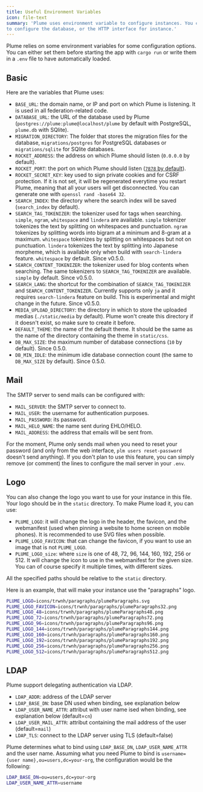 ```yaml
---
title: Useful Environment Variables
icon: file-text
summary: 'Plume uses environment variable to configure instances. You can use them
to configure the database, or the HTTP interface for instance.'
---
```


Plume relies on some environment variables for some configuration options. You can either set them before
starting the app with `cargo run` or write them in a `.env` file to have automatically loaded.

## Basic

Here are the variables that Plume uses:

- `BASE_URL`: the domain name, or IP and port on which Plume is listening. It is used in all federation-related code.
- `DATABASE_URL`: the URL of the database used by Plume (`postgres://plume:plume@localhost/plume` by default with PostgreSQL, `plume.db` with SQlite).
- `MIGRATION_DIRECTORY`: The folder that stores the migration files for the database, `migrations/postgres` for PostgreSQL databases or `migrations/sqlite` for SQlite databases.
- `ROCKET_ADDRESS`: the address on which Plume should listen (`0.0.0.0` by default).
- `ROCKET_PORT`: the port on which Plume should listen ([`7878` by default](https://twitter.com/ag_dubs/status/852559264510070784)).
- `ROCKET_SECRET_KEY`: key used to sign private cookies and for CSRF protection. If it is not set, it will be regenerated everytime you restart Plume,
meaning that all your users will get disconnected. You can generate one with `openssl rand -base64 32`.
- `SEARCH_INDEX`: the directory where the search index will be saved (`search_index` by default).
- `SEARCH_TAG_TOKENIZER`: the tokenizer used for tags when searching. `simple`, `ngram`, `whitespace` and `lindera` are available. `simple` tokenizer tokenizes the text by splitting on whitespaces and punctuation. `ngram` tokenizes by splitting words into bigram at a minimum and 8-gram at a maximum. `whitespace` tokenizes by splitting on whitespaces but not on punctuation. `lindera` tokenizes the text by splitting into Japanese morpheme, which is available only when build with `search-lindera` feature. `whitespace` by default. Since v0.5.0.
- `SEARCH_CONTENT_TOKENIZER`: the tokenizer used for blog contents when searching. The same tokenizers to `SEARCH_TAG_TOKENIZER` are available. `simple` by default. Since v0.5.0.
- `SEARCH_LANG`: the shortcut for the combination of `SEARCH_TAG_TOKENIZER` and `SEARCH_CONTENT_TOKENIZER`. Currently supports only `ja` and it requires `search-lindera` feature on build. This is experimental and might change in the future. Since v0.5.0.
- `MEDIA_UPLOAD_DIRECTORY`: the directory in which to store the uploaded medias (`./static/media` by default). Plume won't create this directory if it doesn't exist, so make sure to create it before.
- `DEFAULT_THEME`: the name of the default theme. It should be the same as the name of the directory containing the theme in `static/css`.
- `DB_MAX_SIZE`: the maximum number of database connections (`10` by default). Since 0.5.0.
- `DB_MIN_IDLE`: the minimum idle database connection count (the same to `DB_MAX_SIZE` by default). Since 0.5.0.

## Mail

The SMTP server to send mails can be configured with:

- `MAIL_SERVER`: the SMTP server to connect to.
- `MAIL_USER`: the username for authentication purposes.
- `MAIL_PASSWORD`: its password.
- `MAIL_HELO_NAME`: the name sent during EHLO/HELO.
- `MAIL_ADDRESS`: the address that emails will be sent from.

For the moment, Plume only sends mail when you need to reset your password (and only from the web interface, `plm users reset-password` doesn't send anything).
If you don't plan to use this feature, you can simply remove (or comment) the lines to configure the mail server in your `.env`.

## Logo

You can also change the logo you want to use for your instance in this file. Your logo should be in the `static` directory.
To make Plume load it, you can use:

- `PLUME_LOGO`: it will change the logo in the header, the favicon, and the webmanifest (used when pinning a website
to home screen on mobile phones). It is recommended to use SVG files when possible.
- `PLUME_LOGO_FAVICON`: that can change the favicon, if you want to use an image that is not `PLUME_LOGO`.
- `PLUME_LOGO_size`: where `size` is one of 48, 72, 96, 144, 160, 192, 256 or 512. It will change the icon to use
in the webmanifest for the given size. You can of course specify it multiple times, with different sizes.

All the specified paths should be relative to the `static` directory.

Here is an example, that will make your instance use the "paragraphs" logo.

```bash
PLUME_LOGO=icons/trwnh/paragraphs/plumeParagraphs.svg
PLUME_LOGO_FAVICON=icons/trwnh/paragraphs/plumeParagraphs32.png
PLUME_LOGO_48=icons/trwnh/paragraphs/plumeParagraphs48.png
PLUME_LOGO_72=icons/trwnh/paragraphs/plumeParagraphs72.png
PLUME_LOGO_96=icons/trwnh/paragraphs/plumeParagraphs96.png
PLUME_LOGO_144=icons/trwnh/paragraphs/plumeParagraphs144.png
PLUME_LOGO_160=icons/trwnh/paragraphs/plumeParagraphs160.png
PLUME_LOGO_192=icons/trwnh/paragraphs/plumeParagraphs192.png
PLUME_LOGO_256=icons/trwnh/paragraphs/plumeParagraphs256.png
PLUME_LOGO_512=icons/trwnh/paragraphs/plumeParagraphs512.png
```

## LDAP

Plume support delegating authentication via LDAP.
- `LDAP_ADDR`: address of the LDAP server
- `LDAP_BASE_DN`: base DN used when binding, see explanation below
- `LDAP_USER_NAME_ATTR`: attribut with user name ised when binding, see explanation below (default=`cn`)
- `LDAP_USER_MAIL_ATTR`: attribut containing the mail address of the user (default=`mail`)
- `LDAP_TLS`: connect to the LDAP server using TLS (default=false)

Plume determines what to bind using `LDAP_BASE_DN`, `LDAP_USER_NAME_ATTR` and the user name.
Assuming what you need Plume to bind is `username={user name},ou=users,dc=your-org`, the configuration would be the following:
```bash
LDAP_BASE_DN=ou=users,dc=your-org
LDAP_USER_NAME_ATTR=username
```
